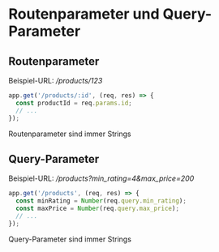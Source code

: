# Routenparameter und Query-Parameter

## Routenparameter

Beispiel-URL: _/products/123_

```js
app.get('/products/:id', (req, res) => {
  const productId = req.params.id;
  // ...
});
```

Routenparameter sind immer Strings

## Query-Parameter

Beispiel-URL: _/products?min_rating=4&max_price=200_

```js
app.get('/products', (req, res) => {
  const minRating = Number(req.query.min_rating);
  const maxPrice = Number(req.query.max_price);
  // ...
});
```

Query-Parameter sind immer Strings
